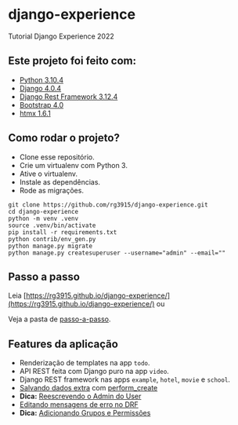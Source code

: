 # django-experience

Tutorial Django Experience 2022

## Este projeto foi feito com:

* [Python 3.10.4](https://www.python.org/)
* [Django 4.0.4](https://www.djangoproject.com/)
* [Django Rest Framework 3.12.4](https://www.django-rest-framework.org/)
* [Bootstrap 4.0](https://getbootstrap.com/)
* [htmx 1.6.1](https://htmx.org/)

## Como rodar o projeto?

* Clone esse repositório.
* Crie um virtualenv com Python 3.
* Ative o virtualenv.
* Instale as dependências.
* Rode as migrações.

```
git clone https://github.com/rg3915/django-experience.git
cd django-experience
python -m venv .venv
source .venv/bin/activate
pip install -r requirements.txt
python contrib/env_gen.py
python manage.py migrate
python manage.py createsuperuser --username="admin" --email=""
```

## Passo a passo

Leia [https://rg3915.github.io/django-experience/](https://rg3915.github.io/django-experience/) ou

Veja a pasta de [passo-a-passo](https://github.com/rg3915/django-experience/tree/main/passo-a-passo).


## Features da aplicação

* Renderização de templates na app `todo`.
* API REST feita com Django puro na app `video`.
* Django REST framework nas apps `example`, `hotel`, `movie` e `school`.
* [Salvando dados extra](https://github.com/rg3915/django-experience/blob/main/passo-a-passo/08_drf_salvando_dados_extra.md) com [perform_create](https://www.django-rest-framework.org/tutorial/4-authentication-and-permissions/#associating-snippets-with-users)
* **Dica:** [Reescrevendo o Admin do User](https://github.com/rg3915/django-experience/blob/main/passo-a-passo/10_reescrevendo_admin_user.md)
* [Editando mensagens de erro no DRF](https://github.com/rg3915/django-experience/blob/main/passo-a-passo/12_drf_editando_mensagens_erro.md)
* **Dica:** [Adicionando Grupos e Permissões](https://github.com/rg3915/django-experience/blob/main/passo-a-passo/14_grupos_permissoes.md)